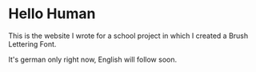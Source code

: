 # Hello Human

This is the website I wrote for a school project in which I created a Brush Lettering Font.

It's german only right now, English will follow soon.
